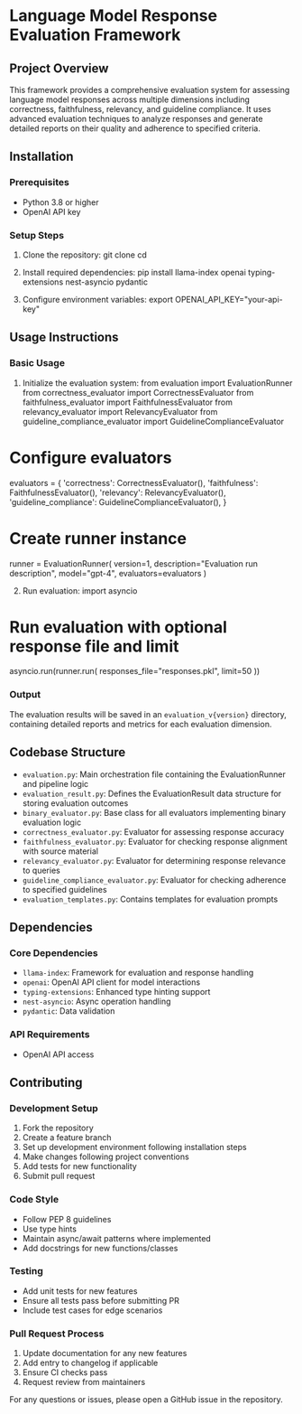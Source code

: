 # Language Model Response Evaluation Framework

## Project Overview
This framework provides a comprehensive evaluation system for assessing language model responses across multiple dimensions including correctness, faithfulness, relevancy, and guideline compliance. It uses advanced evaluation techniques to analyze responses and generate detailed reports on their quality and adherence to specified criteria.

## Installation

### Prerequisites
- Python 3.8 or higher
- OpenAI API key

### Setup Steps
1. Clone the repository:
git clone <repository-url>
cd <repository-name>

2. Install required dependencies:
pip install llama-index openai typing-extensions nest-asyncio pydantic

3. Configure environment variables:
export OPENAI_API_KEY="your-api-key"

## Usage Instructions

### Basic Usage
1. Initialize the evaluation system:
from evaluation import EvaluationRunner
from correctness_evaluator import CorrectnessEvaluator
from faithfulness_evaluator import FaithfulnessEvaluator
from relevancy_evaluator import RelevancyEvaluator
from guideline_compliance_evaluator import GuidelineComplianceEvaluator

# Configure evaluators
evaluators = {
    'correctness': CorrectnessEvaluator(),
    'faithfulness': FaithfulnessEvaluator(),
    'relevancy': RelevancyEvaluator(),
    'guideline_compliance': GuidelineComplianceEvaluator(),
}

# Create runner instance
runner = EvaluationRunner(
    version=1,
    description="Evaluation run description",
    model="gpt-4",
    evaluators=evaluators
)

2. Run evaluation:
import asyncio

# Run evaluation with optional response file and limit
asyncio.run(runner.run(
    responses_file="responses.pkl",
    limit=50
))

### Output
The evaluation results will be saved in an `evaluation_v{version}` directory, containing detailed reports and metrics for each evaluation dimension.

## Codebase Structure

- `evaluation.py`: Main orchestration file containing the EvaluationRunner and pipeline logic
- `evaluation_result.py`: Defines the EvaluationResult data structure for storing evaluation outcomes
- `binary_evaluator.py`: Base class for all evaluators implementing binary evaluation logic
- `correctness_evaluator.py`: Evaluator for assessing response accuracy
- `faithfulness_evaluator.py`: Evaluator for checking response alignment with source material
- `relevancy_evaluator.py`: Evaluator for determining response relevance to queries
- `guideline_compliance_evaluator.py`: Evaluator for checking adherence to specified guidelines
- `evaluation_templates.py`: Contains templates for evaluation prompts

## Dependencies

### Core Dependencies
- `llama-index`: Framework for evaluation and response handling
- `openai`: OpenAI API client for model interactions
- `typing-extensions`: Enhanced type hinting support
- `nest-asyncio`: Async operation handling
- `pydantic`: Data validation

### API Requirements
- OpenAI API access

## Contributing

### Development Setup
1. Fork the repository
2. Create a feature branch
3. Set up development environment following installation steps
4. Make changes following project conventions
5. Add tests for new functionality
6. Submit pull request

### Code Style
- Follow PEP 8 guidelines
- Use type hints
- Maintain async/await patterns where implemented
- Add docstrings for new functions/classes

### Testing
- Add unit tests for new features
- Ensure all tests pass before submitting PR
- Include test cases for edge scenarios

### Pull Request Process
1. Update documentation for any new features
2. Add entry to changelog if applicable
3. Ensure CI checks pass
4. Request review from maintainers

For any questions or issues, please open a GitHub issue in the repository.